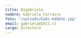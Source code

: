 ```yaml
---
title: 01gabriela
nombre: Gabriela Carrasco
foto: "/uploads/Gabi-64b83e.jpg"
email: gabriela@2811.cl
cargo: Directora
---
```



